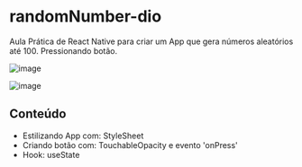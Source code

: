 # randomNumber-dio

Aula Prática de React Native para criar um App que gera números aleatórios até 100. Pressionando botão.

![image](https://user-images.githubusercontent.com/102760140/174500889-4aad95c0-0268-4690-850a-a0e02e4892ba.png)

![image](https://user-images.githubusercontent.com/102760140/174500895-0e165a8d-1d63-498f-acfc-8cbf83ed9c1f.png)

## Conteúdo

- Estilizando App com: StyleSheet
- Criando botão com: TouchableOpacity e evento 'onPress'
- Hook: useState
